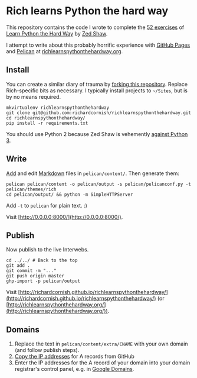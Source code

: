 # Rich learns Python the hard way

This repository contains the code I wrote to complete the [52 exercises](https://learnpythonthehardway.org/book/) of [Learn Python the Hard Way](https://learnpythonthehardway.org/) by [Zed Shaw](https://zedshaw.com/about/).

I attempt to write about this probably horrific experience with [GitHub Pages](https://pages.github.com/) and [Pelican](http://blog.getpelican.com/) at [richlearnspythonthehardway.org](http://richlearnspythonthehardway.org/).

## Install

You can create a similar diary of trauma by [forking this repository](https://help.github.com/articles/fork-a-repo/). Replace Rich-specific bits as necessary. I typically install projects to `~/Sites`, but is by no means required.

```
mkvirtualenv richlearnspythonthehardway
git clone git@github.com:richardcornish/richlearnspythonthehardway.git
cd richlearnspythonthehardway/
pip install -r requirements.txt
```

You should use Python 2 because Zed Shaw is vehemently [against Python 3](https://learnpythonthehardway.org/book/nopython3.html).

## Write

[Add](http://docs.getpelican.com/en/latest/content.html) and edit [Markdown](https://help.github.com/articles/markdown-basics/) files in `pelican/content/`. Then generate them:

```
pelican pelican/content -o pelican/output -s pelican/pelicanconf.py -t pelican/themes/rich
cd pelican/output/ && python -m SimpleHTTPServer
```

Add `-t` to `pelican` for plain text. :)

Visit [http://0.0.0.0:8000/](http://0.0.0.0:8000/).

## Publish

Now publish to the live Interwebs.

```
cd ../../ # Back to the top
git add .
git commit -m "..."
git push origin master
ghp-import -p pelican/output
```

Visit [http://richardcornish.github.io/richlearnspythonthehardway/](http://richardcornish.github.io/richlearnspythonthehardway/) (or [http://richlearnspythonthehardway.org/](http://richlearnspythonthehardway.org/)).

## Domains

1. Replace the text in `pelican/content/extra/CNAME` with your own domain (and follow publish steps).
2. [Copy the IP addresses](https://help.github.com/articles/tips-for-configuring-an-a-record-with-your-dns-provider/) for A records from GitHub
3. Enter the IP addresses for the A record of your domain into your domain registrar's control panel, e.g. in [Google Domains](https://support.google.com/domains/answer/3290350?authuser=1&hl=en).
